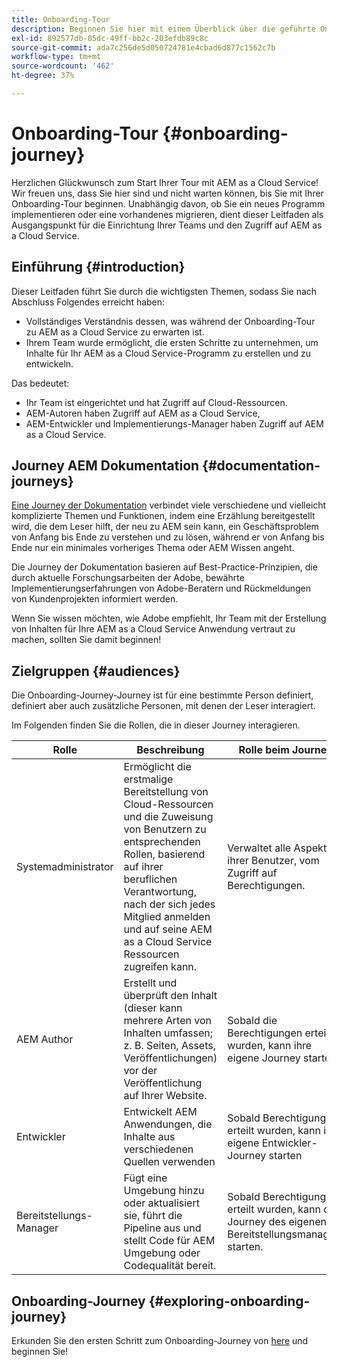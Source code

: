 ```yaml
---
title: Onboarding-Tour
description: Beginnen Sie hier mit einem Überblick über die geführte Onboarding-Journey, die zum besseren Verständnis des Onboarding-Erlebnisses verfügbar ist.
exl-id: 892577db-05dc-49ff-bb2c-203efdb89c8c
source-git-commit: ada7c256de5d050724781e4cbad6d877c1562c7b
workflow-type: tm+mt
source-wordcount: '462'
ht-degree: 37%

---
```


# Onboarding-Tour {#onboarding-journey}

Herzlichen Glückwunsch zum Start Ihrer Tour mit AEM as a Cloud Service! Wir freuen uns, dass Sie hier sind und nicht warten können, bis Sie mit Ihrer Onboarding-Tour beginnen. Unabhängig davon, ob Sie ein neues Programm implementieren oder eine vorhandenes migrieren, dient dieser Leitfaden als Ausgangspunkt für die Einrichtung Ihrer Teams und den Zugriff auf AEM as a Cloud Service.

## Einführung {#introduction}

Dieser Leitfaden führt Sie durch die wichtigsten Themen, sodass Sie nach Abschluss Folgendes erreicht haben:

* Vollständiges Verständnis dessen, was während der Onboarding-Tour zu AEM as a Cloud Service zu erwarten ist.
* Ihrem Team wurde ermöglicht, die ersten Schritte zu unternehmen, um Inhalte für Ihr AEM as a Cloud Service-Programm zu erstellen und zu entwickeln.

Das bedeutet:

* Ihr Team ist eingerichtet und hat Zugriff auf Cloud-Ressourcen.
* AEM-Autoren haben Zugriff auf AEM as a Cloud Service,
* AEM-Entwickler und Implementierungs-Manager haben Zugriff auf AEM as a Cloud Service.

## Journey AEM Dokumentation {#documentation-journeys}

[Eine Journey der Dokumentation](/help/journey-documentation/documentation-journeys.md) verbindet viele verschiedene und vielleicht komplizierte Themen und Funktionen, indem eine Erzählung bereitgestellt wird, die dem Leser hilft, der neu zu AEM sein kann, ein Geschäftsproblem von Anfang bis Ende zu verstehen und zu lösen, während er von Anfang bis Ende nur ein minimales vorheriges Thema oder AEM Wissen angeht.

Die Journey der Dokumentation basieren auf Best-Practice-Prinzipien, die durch aktuelle Forschungsarbeiten der Adobe, bewährte Implementierungserfahrungen von Adobe-Beratern und Rückmeldungen von Kundenprojekten informiert werden.

Wenn Sie wissen möchten, wie Adobe empfiehlt, Ihr Team mit der Erstellung von Inhalten für Ihre AEM as a Cloud Service Anwendung vertraut zu machen, sollten Sie damit beginnen!

## Zielgruppen {#audiences}

Die Onboarding-Journey-Journey ist für eine bestimmte Person definiert, definiert aber auch zusätzliche Personen, mit denen der Leser interagiert.

Im Folgenden finden Sie die Rollen, die in dieser Journey interagieren.

| Rolle | Beschreibung | Rolle beim Journey |
|---|---|---|
| Systemadministrator | Ermöglicht die erstmalige Bereitstellung von Cloud-Ressourcen und die Zuweisung von Benutzern zu entsprechenden Rollen, basierend auf ihrer beruflichen Verantwortung, nach der sich jedes Mitglied anmelden und auf seine AEM as a Cloud Service Ressourcen zugreifen kann. | Verwaltet alle Aspekte ihrer Benutzer, vom Zugriff auf Berechtigungen. |
| AEM Author | Erstellt und überprüft den Inhalt (dieser kann mehrere Arten von Inhalten umfassen; z. B. Seiten, Assets, Veröffentlichungen) vor der Veröffentlichung auf Ihrer Website. | Sobald die Berechtigungen erteilt wurden, kann ihre eigene Journey starten. |
| Entwickler | Entwickelt AEM Anwendungen, die Inhalte aus verschiedenen Quellen verwenden | Sobald Berechtigungen erteilt wurden, kann ihre eigene Entwickler-Journey starten |
| Bereitstellungs-Manager | Fügt eine Umgebung hinzu oder aktualisiert sie, führt die Pipeline aus und stellt Code für AEM Umgebung oder Codequalität bereit. | Sobald Berechtigungen erteilt wurden, kann die Journey des eigenen Bereitstellungsmanagers starten. |

## Onboarding-Journey {#exploring-onboarding-journey}

Erkunden Sie den ersten Schritt zum Onboarding-Journey von [here](/help/journey-onboarding/sysadmin/get-started-onboarding-journey.md) und beginnen Sie!
